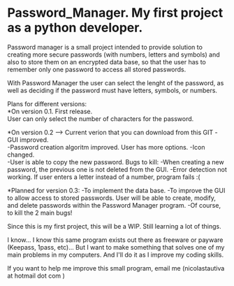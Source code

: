 # Password_Manager.  My first project as a python developer.

Password manager is a small project intended to provide solution to creating more secure passwords (with numbers, letters and symbols) and also to store them on an encrypted data base, so that the user has to remember only one password to access all stored passwords.

With Password Manager the user can select the lenght of the password, as well as deciding if the password must have letters, symbols, or numbers.


Plans for different versions:  
*On version 0.1.  First release.  
User can only select the number of characters for the password.  

*On version 0.2   --> Current verion that you can download from this GIT
-GUI improved.  
-Password creation algoritm improved.  User has more options.
-Icon changed.  
-User is able to copy the new password.
Bugs to kill:
-When creating a new password, the previous one is not deleted from the GUI.
-Error detection not working.  If user enters a letter instead of a number, program fails :(



*Planned for version 0.3:
-To implement the data base.
-To improve the GUI to allow access to stored passwords.  User will be able to create, modify, and delete passwords within the Password Manager program.
-Of course, to kill the 2 main bugs!


Since this is my first project, this will be a WIP.  Still learning a lot of things.

I know... I know this same program exists out there as freeware or payware (Keepass, 1pass, etc)... But I want to make something that solves one of my main problems in my computers.  And I'll do it as I improve my coding skills.

If you want to help me improve this small program, email me (nicolastautiva      at     hotmail dot  com )
